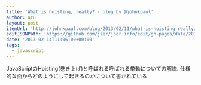 ```yaml
---
title: 'What is hoisting, really? - blog by @johnkpaul'
author: azu
layout: post
itemUrl: 'http://johnkpaul.com/blog/2013/02/11/what-is-hoisting-really/'
editJSONPath: 'https://github.com/jser/jser.info/edit/gh-pages/data/2013/02/index.json'
date: '2013-02-14T11:06:00+00:00'
tags:
  - javascript
---
```

JavaScriptのHoisting(巻き上げ)と呼ばれる呼ばれる挙動についての解説.
仕様的な面からどのようにして起きるのかについて書かれている
